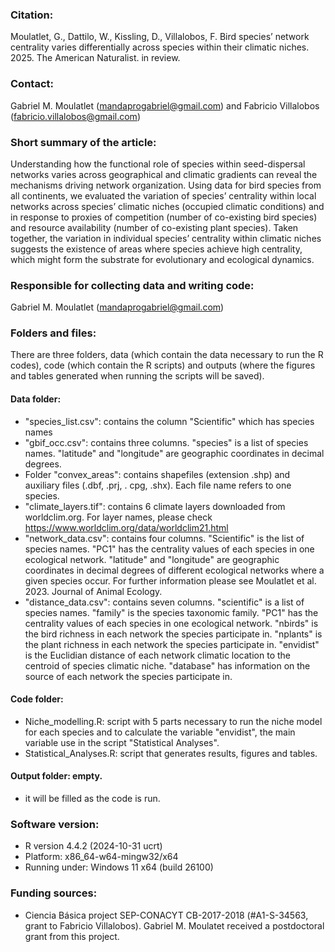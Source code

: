 ### Citation: 
Moulatlet, G., Dattilo, W., Kissling, D., Villalobos, F. Bird species’ network centrality varies differentially across species within their climatic niches. 2025. The American Naturalist. in review.

### Contact: 
Gabriel M. Moulatlet (mandaprogabriel@gmail.com) and Fabricio Villalobos (fabricio.villalobos@gmail.com)

### Short summary of the article: 
Understanding how the functional role of species within seed-dispersal networks varies across geographical and climatic gradients can reveal the mechanisms driving network organization. Using data for bird species from all continents, we evaluated the variation of species’ centrality within local networks across species’ climatic niches (occupied climatic conditions) and in response to proxies of competition (number of co-existing bird species) and resource availability (number of co-existing plant species). Taken together, the variation in individual species’ centrality within climatic niches suggests the existence of areas where species achieve high centrality, which might form the substrate for evolutionary and ecological dynamics.

### Responsible for collecting data and writing code: 
Gabriel M. Moulatlet (mandaprogabriel@gmail.com)

### Folders and files: 
There are three folders, data (which contain the data necessary to run the R codes), code (which contain the R scripts) and outputs (where the figures and tables generated when running the scripts will be saved).

#### Data folder: 
- "species_list.csv": contains the column "Scientific" which has species names
- "gbif_occ.csv": contains three columns. "species" is a list of species names. "latitude" and "longitude" are geographic coordinates in decimal degrees.
- Folder "convex_areas": contains shapefiles (extension .shp) and auxiliary files (.dbf, .prj, . cpg, .shx). Each file name refers to one species.
- "climate_layers.tif": contains 6 climate layers downloaded from worldclim.org. For layer names, please check https://www.worldclim.org/data/worldclim21.html
- "network_data.csv": contains four columns. "Scientific" is the list of species names. "PC1" has the centrality values of each species in one ecological network. "latitude" and "longitude" are geographic coordinates in decimal degrees of different ecological networks where a given species occur. For further information please see Moulatlet et al. 2023. Journal of Animal Ecology.
- "distance_data.csv": contains seven columns. "scientific" is a list of species names. "family" is the species taxonomic family. "PC1" has the centrality values of each species in one ecological network. "nbirds" is the bird richness in each network the species participate in. "nplants" is the plant richness in each network the species participate in. "envidist" is the Euclidian distance of each network climatic location to the centroid of species climatic niche. "database" has information on the source of each network the species participate in.

#### Code folder:
- Niche_modelling.R: script with 5 parts necessary to run the niche model for each species and to calculate the variable "envidist", the main variable use in the script "Statistical Analyses".
- Statistical_Analyses.R: script that generates results, figures and tables.

#### Output folder: empty. 
- it will be filled as the code is run.

### Software version: 
- R version 4.4.2 (2024-10-31 ucrt)
- Platform: x86_64-w64-mingw32/x64
- Running under: Windows 11 x64 (build 26100)

### Funding sources: 
- Ciencia Básica project SEP-CONACYT CB-2017-2018 (#A1-S-34563, grant to Fabricio Villalobos). Gabriel M. Moulatet received a postdoctoral grant from this project.
